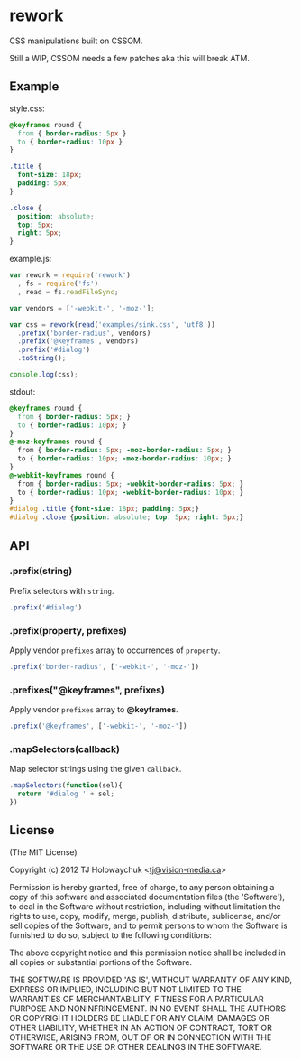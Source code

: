 
# rework

  CSS manipulations built on CSSOM.

  Still a WIP, CSSOM needs a few patches aka this will break ATM.

## Example

style.css:

```css
@keyframes round {
  from { border-radius: 5px }
  to { border-radius: 10px }
}

.title {
  font-size: 18px;
  padding: 5px;
}

.close {
  position: absolute;
  top: 5px;
  right: 5px;
}
```

example.js:

```js
var rework = require('rework')
  , fs = require('fs')
  , read = fs.readFileSync;

var vendors = ['-webkit-', '-moz-'];

var css = rework(read('examples/sink.css', 'utf8'))
  .prefix('border-radius', vendors)
  .prefix('@keyframes', vendors)
  .prefix('#dialog')
  .toString();

console.log(css);
```

stdout:

```css
@keyframes round { 
  from { border-radius: 5px; } 
  to { border-radius: 10px; } 
}
@-moz-keyframes round { 
  from { border-radius: 5px; -moz-border-radius: 5px; } 
  to { border-radius: 10px; -moz-border-radius: 10px; } 
}
@-webkit-keyframes round { 
  from { border-radius: 5px; -webkit-border-radius: 5px; } 
  to { border-radius: 10px; -webkit-border-radius: 10px; } 
}
#dialog .title {font-size: 18px; padding: 5px;}
#dialog .close {position: absolute; top: 5px; right: 5px;}
```

## API

### .prefix(string)

  Prefix selectors with `string`.

```js
.prefix('#dialog')
```

### .prefix(property, prefixes)

  Apply vendor `prefixes` array to occurrences of `property`.

```js
.prefix('border-radius', ['-webkit-', '-moz-'])
```

### .prefixes("@keyframes", prefixes)

  Apply vendor `prefixes` array to __@keyframes__.

```js
.prefix('@keyframes', ['-webkit-', '-moz-'])
```

### .mapSelectors(callback)

  Map selector strings using the given `callback`.

```js
.mapSelectors(function(sel){
  return '#dialog ' + sel;
})
```

## License 

(The MIT License)

Copyright (c) 2012 TJ Holowaychuk &lt;tj@vision-media.ca&gt;

Permission is hereby granted, free of charge, to any person obtaining
a copy of this software and associated documentation files (the
'Software'), to deal in the Software without restriction, including
without limitation the rights to use, copy, modify, merge, publish,
distribute, sublicense, and/or sell copies of the Software, and to
permit persons to whom the Software is furnished to do so, subject to
the following conditions:

The above copyright notice and this permission notice shall be
included in all copies or substantial portions of the Software.

THE SOFTWARE IS PROVIDED 'AS IS', WITHOUT WARRANTY OF ANY KIND,
EXPRESS OR IMPLIED, INCLUDING BUT NOT LIMITED TO THE WARRANTIES OF
MERCHANTABILITY, FITNESS FOR A PARTICULAR PURPOSE AND NONINFRINGEMENT.
IN NO EVENT SHALL THE AUTHORS OR COPYRIGHT HOLDERS BE LIABLE FOR ANY
CLAIM, DAMAGES OR OTHER LIABILITY, WHETHER IN AN ACTION OF CONTRACT,
TORT OR OTHERWISE, ARISING FROM, OUT OF OR IN CONNECTION WITH THE
SOFTWARE OR THE USE OR OTHER DEALINGS IN THE SOFTWARE.